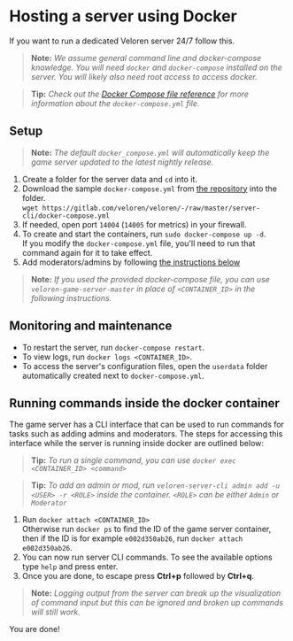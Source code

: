 # Hosting a server using Docker

If you want to run a dedicated Veloren server 24/7 follow this.

> **Note:** _We assume general command line and docker-compose knowledge. You will need `docker` and `docker-compose` installed on the server. You will likely also need root access to access docker._

> **Tip:** _Check out the [Docker Compose file reference](https://docs.docker.com/compose/compose-file/compose-file-v3/) for more information about the `docker-compose.yml` file._
## Setup

> **Note:** _The default `docker_compose.yml` will automatically keep the game server updated to the latest nightly release._

1. Create a folder for the server data and `cd` into it.
2. Download the sample `docker-compose.yml` from [the repository](https://gitlab.com/veloren/veloren/-/blob/master/server-cli/docker-compose.yml) into the folder.  
`wget https://gitlab.com/veloren/veloren/-/raw/master/server-cli/docker-compose.yml`
3. If needed, open port `14004` (`14005` for metrics) in your firewall.
4. To create and start the containers, run `sudo docker-compose up -d`.  
If you modify the `docker-compose.yml` file, you'll need to run that command again for it to take effect.
5. Add moderators/admins by following [the instructions below](#running-commands-inside-the-docker-container)

> **Note:** _If you used the provided docker-compose file, you can use `veloren-game-server-master` in place of `<CONTAINER_ID>` in the following instructions._
## Monitoring and maintenance

- To restart the server, run `docker-compose restart`.
- To view logs, run `docker logs <CONTAINER_ID>`.
- To access the server's configuration files, open the `userdata` folder automatically created next to `docker-compose.yml`.

## Running commands inside the docker container

The game server has a CLI interface that can be used to run commands for tasks such as adding admins and moderators.
The steps for accessing this interface while the server is running inside docker are outlined below:

> **Tip:** _To run a single command, you can use `docker exec <CONTAINER_ID> <command>`_

> **Tip:** _To add an admin or mod, run `veloren-server-cli admin add -u <USER> -r <ROLE>` inside the container. `<ROLE>` can be either `Admin` or `Moderator`_

1. Run `docker attach <CONTAINER_ID>`  
Otherwise run `docker ps` to find the ID of the game server container,  
then if the ID is for example `e002d350ab26`, 
run `docker attach e002d350ab26`.
2. You can now run server CLI commands. To see the available options type `help` and press enter.
3. Once you are done, to escape press **Ctrl+p** followed by **Ctrl+q**.

> **Note:** _Logging output from the server can break up the visualization of command input but this can be ignored and broken up commands will still work._

You are done!

